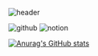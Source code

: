 ![header](https://capsule-render.vercel.app/api?type=cylinder&height=200&color=6FC7E1&text=Thx%20for%20Visiting&textBg=false&fontColor=ffffff&fontAlign=50&animation=fadeIn&fontAlignY=50&desc=wdh970616's%20GITHUB!&descAlign=50&descAlignY=75)

![github](https://img.shields.io/badge/GitHub-100000?style=for-the-badge&logo=github&logoColor=white) ![notion](https://img.shields.io/badge/Notion-000000?style=for-the-badge&logo=notion&logoColor=white)

[![Anurag's GitHub stats](https://github-readme-stats.vercel.app/api?username=wdh970616)](https://github.com/anuraghazra/github-readme-stats)
